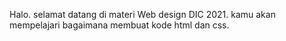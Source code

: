 Halo. selamat datang di materi Web design DIC 2021.
kamu akan mempelajari bagaimana membuat kode html dan css. 
